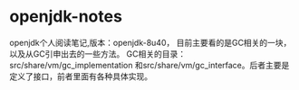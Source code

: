 # openjdk-notes
openjdk个人阅读笔记,版本：openjdk-8u40，
目前主要看的是GC相关的一块，以及从GC引申出去的一些方法。
GC相关的目录：src/share/vm/gc_implementation 和src/share/vm/gc_interface。后者主要是定义了接口，前者里面有各种具体实现。

